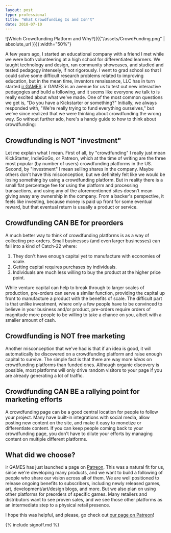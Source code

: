 ```yaml
---
layout: post
type: professional
title: "What Crowdfunding Is and Isn't"
date: 2018-07-10
---
```


![Which Crowdfunding Platform and Why?]({{"/assets/CrowdFunding.png" | absolute_url }}){:width="50%"}

A few years ago, I started an educational company with a friend I met while we were both volunteering at a high school for differentiated learners. We taught technology and design, ran community showcases, and studied and tested pedagogy intensely, if not rigorously. I went to grad school so that I could solve some difficult research problems related to improving education, but in the mean time, inventors renaissance, LLC has in turn started [ir GAMES](https://patreon.com/irGAMES). ir GAMES is an avenue for us to test out new interactive pedagogies and build a following, and it seems like everyone we talk to is really excited about what we've made. One of the most common questions we get is, "Do you have a Kickstarter or something?" Initially, we always responded with, "We're really trying to fund everything ourselves," but we've since realized that we were thinking about crowdfunding the wrong way. So without further ado, here's a handy guide to how to think about crowdfunding:

## Crowdfunding **is NOT** "investment"
Let me explain what I mean. First of all, by "crowdfunding" I really just mean KickStarter, IndieGoGo, or Patreon, which at the time of writing are the three most popular (by number of users) crowdfunding platforms in the US. Second, by "investment" I mean selling shares in the company. Maybe others don't have this misconception, but we definitely felt like we would be losing something by using a crowdfunding platform. But in reality there is a small flat percentage fee for using the platform and processing transactions, and using any of the aforementioned sites doesn't mean giving away any ownership in the company. From a backer's perspective, it feels like investing, because money is paid up front for some eventual reward, but that eventual return is usually a product or service.

## Crowdfunding **CAN BE** for preorders
A much better way to think of crowdfunding platforms is as a way of collecting pre-orders. Small businesses (and even larger businesses) can fall into a kind of Catch-22 where:
1. They don't have enough capital yet to manufacture with economies of scale.
2. Getting capital requires purchases by individuals.
3. Individuals are much less willing to buy the product at the higher price point.

While venture capital can help to break through to larger scales of production, pre-orders can serve a similar function, providing the capital up front to manufacture a product with the benefits of scale. The difficult part is that unlike investment, where only a few people have to be convinced to believe in your business and/or product, pre-orders require orders of magnitude more people to be willing to take a chance on you, albeit with a smaller amount of cash.

## Crowdfunding **is NOT** free marketing
Another misconception that we've had is that if an idea is good, it will automatically be discovered on a crowdfunding platform and raise enough capital to survive. The simple fact is that there are way more *ideas* on crowdfunding platforms than funded ones. Although organic discovery is possible, most platforms will only drive random visitors to your page if you are already generating a lot of traffic.

## Crowdfunding **CAN BE** a rallying point for marketing efforts
A crowdfunding page can be a good central location for people to follow your project. Many have built-in integrations with social media, allow posting new content on the site, and make it easy to monetize or differentiate content. If you can keep people coming back to your crowdfunding page, you don't have to dilute your efforts by managing content on multiple different platforms.

## What did we choose?
ir GAMES has just launched a page on [Patreon](https://patreon.com/irGAMES). This was a natural fit for us, since we're developing many products, and we want to build a following of people who share our vision across all of them. We are well positioned to release ongoing benefits to subscribers, including newly released games, art, development/art/design blogs, and more. But we also plan on using other platforms for preorders of specific games. Many retailers and distributors want to see proven sales, and we see those other platforms as an intermediate step to a physical retail presence.

I hope this was helpful, and please, go check out [our page on Patreon](https://patreon.com/irGAMES)!

{% include signoff.md %}
